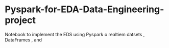 # Pyspark-for-EDA-Data-Engineering-project
Notebook to implement the EDS using Pyspark o realtiem datsets , DataFrames , and 
